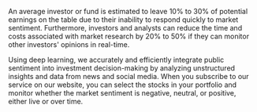 An average investor or fund is estimated to leave 10% to 30% of potential earnings on the table due to their inability to respond quickly to market sentiment. Furthermore, investors and analysts can reduce the time and costs associated with market research by 20% to 50% if they can monitor other investors' opinions in real-time.

Using deep learning, we accurately and efficiently integrate public sentiment into investment decision-making by analyzing unstructured insights and data from news and social media. When you subscribe to our service on our website, you can select the stocks in your portfolio and monitor whether the market sentiment is negative, neutral, or positive, either live or over time.
